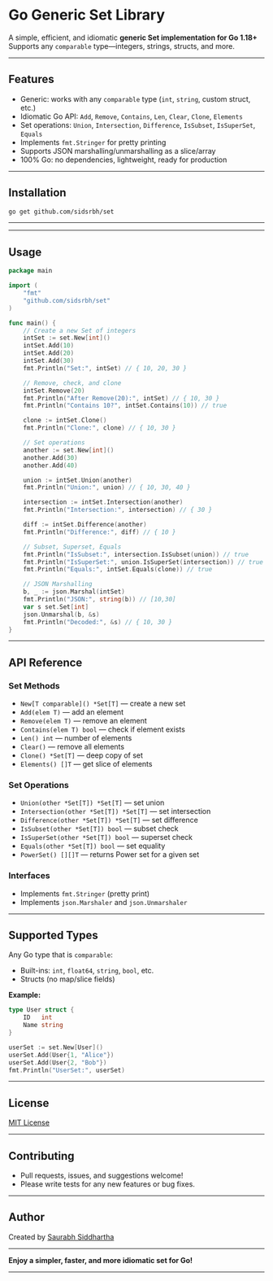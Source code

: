 # **Go Generic Set Library**

A simple, efficient, and idiomatic **generic Set implementation for Go 1.18+**
Supports any `comparable` type—integers, strings, structs, and more.

---

## **Features**

* Generic: works with any `comparable` type (`int`, `string`, custom struct, etc.)
* Idiomatic Go API: `Add`, `Remove`, `Contains`, `Len`, `Clear`, `Clone`, `Elements`
* Set operations: `Union`, `Intersection`, `Difference`, `IsSubset`, `IsSuperSet`, `Equals`
* Implements `fmt.Stringer` for pretty printing
* Supports JSON marshalling/unmarshalling as a slice/array
* 100% Go: no dependencies, lightweight, ready for production

---

## **Installation**

```sh
go get github.com/sidsrbh/set
```
---

---

## **Usage**

```go
package main

import (
	"fmt"
	"github.com/sidsrbh/set"
)

func main() {
	// Create a new Set of integers
	intSet := set.New[int]()
	intSet.Add(10)
	intSet.Add(20)
	intSet.Add(30)
	fmt.Println("Set:", intSet) // { 10, 20, 30 }

	// Remove, check, and clone
	intSet.Remove(20)
	fmt.Println("After Remove(20):", intSet) // { 10, 30 }
	fmt.Println("Contains 10?", intSet.Contains(10)) // true

	clone := intSet.Clone()
	fmt.Println("Clone:", clone) // { 10, 30 }

	// Set operations
	another := set.New[int]()
	another.Add(30)
	another.Add(40)

	union := intSet.Union(another)
	fmt.Println("Union:", union) // { 10, 30, 40 }

	intersection := intSet.Intersection(another)
	fmt.Println("Intersection:", intersection) // { 30 }

	diff := intSet.Difference(another)
	fmt.Println("Difference:", diff) // { 10 }

	// Subset, Superset, Equals
	fmt.Println("IsSubset:", intersection.IsSubset(union)) // true
	fmt.Println("IsSuperSet:", union.IsSuperSet(intersection)) // true
	fmt.Println("Equals:", intSet.Equals(clone)) // true

	// JSON Marshalling
	b, _ := json.Marshal(intSet)
	fmt.Println("JSON:", string(b)) // [10,30]
	var s set.Set[int]
	json.Unmarshal(b, &s)
	fmt.Println("Decoded:", &s) // { 10, 30 }
}
```

---

## **API Reference**

### **Set Methods**

* `New[T comparable]() *Set[T]` — create a new set
* `Add(elem T)` — add an element
* `Remove(elem T)` — remove an element
* `Contains(elem T) bool` — check if element exists
* `Len() int` — number of elements
* `Clear()` — remove all elements
* `Clone() *Set[T]` — deep copy of set
* `Elements() []T` — get slice of elements

### **Set Operations**

* `Union(other *Set[T]) *Set[T]` — set union
* `Intersection(other *Set[T]) *Set[T]` — set intersection
* `Difference(other *Set[T]) *Set[T]` — set difference
* `IsSubset(other *Set[T]) bool` — subset check
* `IsSuperSet(other *Set[T]) bool` — superset check
* `Equals(other *Set[T]) bool` — set equality
* `PowerSet() [][]T` — returns Power set for a given set

### **Interfaces**

* Implements `fmt.Stringer` (pretty print)
* Implements `json.Marshaler` and `json.Unmarshaler`

---

## **Supported Types**

Any Go type that is `comparable`:

* Built-ins: `int`, `float64`, `string`, `bool`, etc.
* Structs (no map/slice fields)

**Example:**

```go
type User struct {
    ID   int
    Name string
}

userSet := set.New[User]()
userSet.Add(User{1, "Alice"})
userSet.Add(User{2, "Bob"})
fmt.Println("UserSet:", userSet)
```

---

## **License**

[MIT License](LICENSE)

---

## **Contributing**

* Pull requests, issues, and suggestions welcome!
* Please write tests for any new features or bug fixes.

---

## **Author**

Created by [Saurabh Siddhartha](https://github.com/sidsrbh)

---

**Enjoy a simpler, faster, and more idiomatic set for Go!**

---